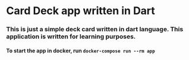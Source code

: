 # Card Deck app written in Dart

### This is just a simple deck card written in dart language. This application is written for learning purposes.

#### To start the app in docker, run `docker-compose run --rm app`
